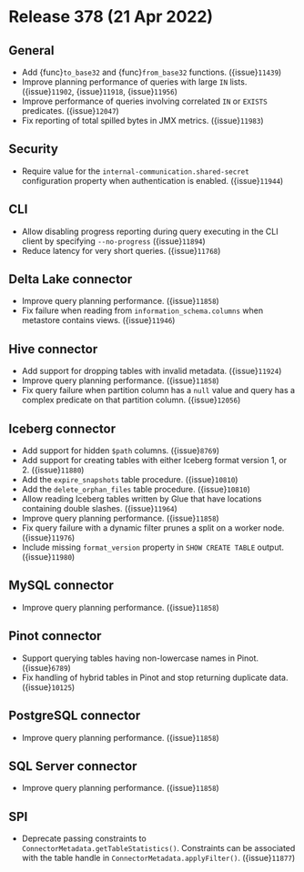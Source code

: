 # Release 378 (21 Apr 2022)

## General

* Add {func}`to_base32` and {func}`from_base32` functions. ({issue}`11439`)
* Improve planning performance of queries with large `IN` lists.
  ({issue}`11902`, {issue}`11918`, {issue}`11956`)
* Improve performance of queries involving correlated `IN` or `EXISTS`
  predicates. ({issue}`12047`)
* Fix reporting of total spilled bytes in JMX metrics. ({issue}`11983`)

## Security

* Require value for the ``internal-communication.shared-secret`` configuration
  property when authentication is enabled. ({issue}`11944`)

## CLI

* Allow disabling progress reporting during query executing in the CLI client by
  specifying `--no-progress` ({issue}`11894`)
* Reduce latency for very short queries. ({issue}`11768`)

## Delta Lake connector

* Improve query planning performance. ({issue}`11858`)
* Fix failure when reading from `information_schema.columns` when metastore
  contains views. ({issue}`11946`)

## Hive connector

* Add support for dropping tables with invalid metadata. ({issue}`11924`)
* Improve query planning performance. ({issue}`11858`)
* Fix query failure when partition column has a `null` value and query has a
  complex predicate on that partition column. ({issue}`12056`)

## Iceberg connector

* Add support for hidden `$path` columns. ({issue}`8769`)
* Add support for creating tables with either Iceberg format version 1, or 2. ({issue}`11880`)
* Add the `expire_snapshots` table procedure. ({issue}`10810`)
* Add the `delete_orphan_files` table procedure. ({issue}`10810`)
* Allow reading Iceberg tables written by Glue that have locations containing
  double slashes. ({issue}`11964`)
* Improve query planning performance. ({issue}`11858`)
* Fix query failure with a dynamic filter prunes a split on a worker node. ({issue}`11976`)
* Include missing `format_version` property in `SHOW CREATE TABLE` output. ({issue}`11980`)

## MySQL connector

* Improve query planning performance. ({issue}`11858`)

## Pinot connector

* Support querying tables having non-lowercase names in Pinot. ({issue}`6789`)
* Fix handling of hybrid tables in Pinot and stop returning duplicate data. ({issue}`10125`)

## PostgreSQL connector

* Improve query planning performance. ({issue}`11858`)

## SQL Server connector

* Improve query planning performance. ({issue}`11858`)

## SPI

* Deprecate passing constraints to `ConnectorMetadata.getTableStatistics()`.
  Constraints can be associated with the table handle in
  `ConnectorMetadata.applyFilter()`. ({issue}`11877`)
